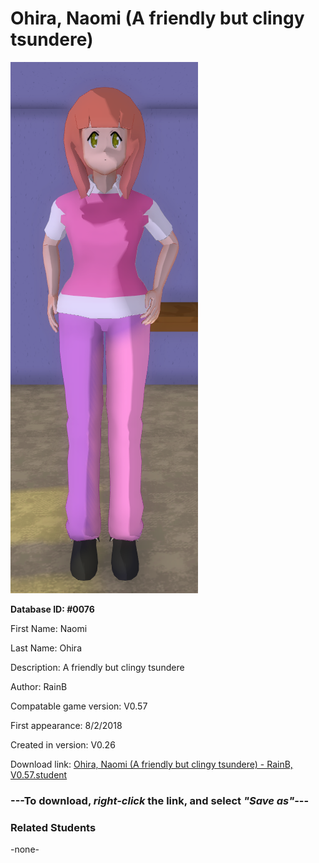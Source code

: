 # Ohira, Naomi (A friendly but clingy tsundere)

<img src="../../Files/Images/Ohira, Naomi (A friendly but clingy tsundere).png" title="Ohira, Naomi (A friendly but clingy tsundere) - RainB, V0.57">

**Database ID: #0076**

First Name: Naomi

Last Name: Ohira

Description: A friendly but clingy tsundere

Author: RainB

Compatable game version: V0.57

First appearance: 8/2/2018

Created in version: V0.26

Download link: <a href="https://raw.githubusercontent.com/Arbiter1223/Daigaku-Gurashi-Custom-Students/master/Files/Student%20Files/Ohira%2C%20Naomi%20(A%20friendly%20but%20clingy%20tsundere)%20-%20RainB%2C%20V0.57.student">Ohira, Naomi (A friendly but clingy tsundere) - RainB, V0.57.student</a>

### ---**To download, _right-click_ the link, and select _"Save as"_**---

### Related Students

-none-
